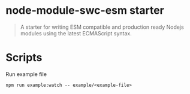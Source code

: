 # node-module-swc-esm starter

> A starter for writing ESM compatible and production ready Nodejs modules using the latest ECMAScript syntax.

# Scripts
Run example file

    npm run example:watch -- example/<example-file>